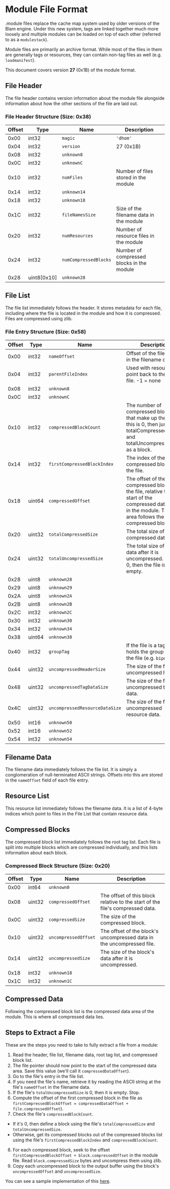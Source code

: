 # Module File Format

.module files replace the cache map system used by older versions of the Blam engine.
Under this new system, tags are linked together much more loosely and multiple modules can be loaded on top of each other (referred to as a `modulestack`).

Module files are primarily an archive format. While most of the files in them are generally tags or resources, they can contain non-tag files as well (e.g. `loadmanifest`).

This document covers version **27** (0x1B) of the module format.

## File Header

The file header contains version information about the module file alongside information about how the other sections of the file are laid out.

### File Header Structure (Size: 0x38)

Offset | Type | Name | Description
--- | --- | --- | ---
0x00 | int32 | `magic` | `'dhom'`
0x04 | int32 | `version` | 27 (0x1B)
0x08 | int32 | `unknown8` |
0x0C | int32 | `unknownC` |
0x10 | int32 | `numFiles` | Number of files stored in the module
0x14 | int32 | `unknown14` |
0x18 | int32 | `unknown18` |
0x1C | int32 | `fileNamesSize` | Size of the filename data in the module
0x20 | int32 | `numResources` | Number of resource files in the module
0x24 | int32 | `numCompressedBlocks` | Number of compressed blocks in the module
0x28 | uint8[0x10] | `unknown28` |

## File List

The file list immediately follows the header. It stores metadata for each file, including where the file is located in the module and how it is compressed.
Files are compressed using zlib.

### File Entry Structure (Size: 0x58)

Offset | Type | Name | Description
--- | --- | --- | ---
0x00 | int32 | `nameOffset` | Offset of the filename in the filename data
0x04 | int32 | `parentFileIndex` | Used with resources to point back to the parent file. -1 = none
0x08 | int32 | `unknown8` |
0x0C | int32 | `unknownC` |
0x10 | int32 | `compressedBlockCount` | The number of compressed blocks that make up the file. If this is 0, then just use totalCompressedSize and totalUncompressedSize as a block.
0x14 | int32 | `firstCompressedBlockIndex` | The index of the first compressed block in the file.
0x18 | uint64 | `compressedOffset` | The offset of the first compressed block in the file, relative to the start of the compressed data area in the module. This area follows the compressed block list.
0x20 | uint32 | `totalCompressedSize` | The total size of compressed data.
0x24 | uint32 | `totalUncompressedSize` | The total size of the data after it is uncompressed. If this is 0, then the file is empty.
0x28 | uint8 | `unknown28` |
0x29 | uint8 | `unknown29` |
0x2A | uint8 | `unknown2A` |
0x2B | uint8 | `unknown2B` |
0x2C | int32 | `unknown2C` |
0x30 | int32 | `unknown30` |
0x34 | int32 | `unknown34` |
0x38 | uint64 | `unknown38` |
0x40 | int32 | `groupTag` | If the file is a tag, this holds the group tag of the file (e.g. `bipd`).
0x44 | uint32 | `uncompressedHeaderSize` | The size of the file's uncompressed header.
0x48 | uint32 | `uncompressedTagDataSize` | The size of the file's uncompressed tag data.
0x4C | uint32 | `uncompressedResourceDataSize` | The size of the file's uncompressed resource data.
0x50 | int16 | `unknown50` |
0x52 | int16 | `unknown52` |
0x54 | int32 | `unknown54` |

## Filename Data

The filename data immediately follows the file list. It is simply a conglomeration of null-terminated ASCII strings. Offsets into this are stored in the `nameOffset` field of each file entry.

## Resource List

This resource list immediately follows the filename data. It is a list of 4-byte indices which point to files in the File List that contain resource data.

## Compressed Blocks

The compressed block list immediately follows the root tag list. Each file is split into multiple blocks which are compressed individually, and this lists information about each block.

### Compressed Block Structure (Size: 0x20)

Offset | Type | Name | Description
--- | --- | --- | ---
0x00 | int64 | `unknown0` |
0x08 | uint32 | `compressedOffset` | The offset of this block relative to the start of the file's compressed data.
0x0C | uint32 | `compressedSize` | The size of the compressed block.
0x10 | uint32 | `uncompressedOffset` | The offset of the block's uncompressed data in the uncompressed file.
0x14 | uint32 | `uncompressedSize` | The size of the block's data after it is uncompressed.
0x18 | int32 | `unknown18` |
0x1C | int32 | `unknown1C` |

## Compressed Data

Following the compressed block list is the compressed data area of the module. This is where all compressed data lies.

## Steps to Extract a File

These are the steps you need to take to fully extract a file from a module:

1. Read the header, file list, filename data, root tag list, and compressed block list.
2. The file pointer should now point to the start of the compressed data area. Save this value (we'll call it `compressedDataOffset`).
3. Go to the file's entry in the file list.
4. If you need the file's name, retrieve it by reading the ASCII string at the file's `nameOffset` in the filename data.
5. If the file's `totalUncompressedSize` is 0, then it is empty. Stop.
6. Compute the offset of the first compressed block in the file as `firstCompressedBlockOffset = compressedDataOffset + file.compressedOffset`).
7. Check the file's `compressedBlockCount`.
  * If it's 0, then define a block using the file's `totalCompressedSize` and `totalUncompressedSize`.
  * Otherwise, get its compressed blocks out of the compressed blocks list using the file's `firstCompressedBlockIndex` and `compressedBlockCount`.
8. For each compressed block, seek to the offset `firstCompressedBlockOffset + block.compressedOffset` in the module file. Read `block.compressedSize` bytes and uncompress them using zlib.
9. Copy each uncompressed block to the output buffer using the block's `uncompressedOffset` and `uncompressedSize`.

You can see a sample implementation of this [here](https://github.com/Shockfire/FiveTool/blob/master/ModuleExtractor/main.cpp).
